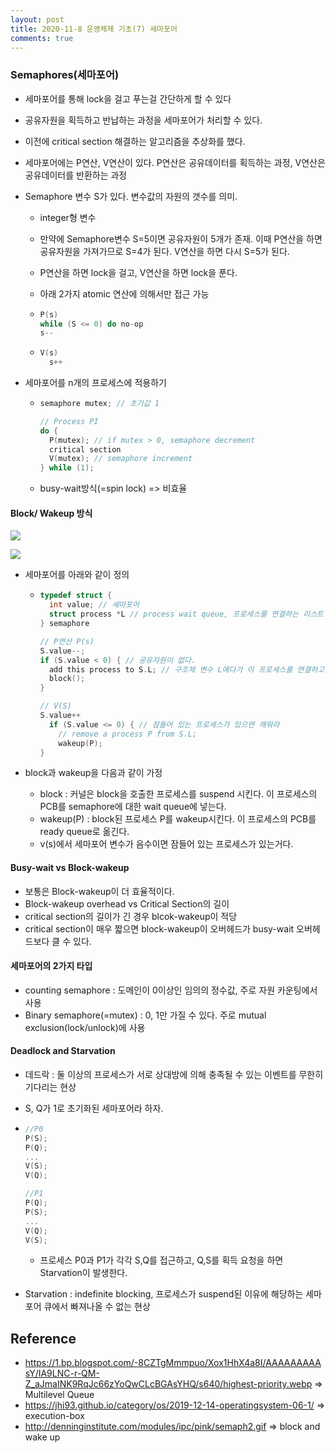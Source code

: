 ```yaml
---
layout: post
title: 2020-11-8 운영체제 기초(7) 세마포어
comments: true
---
```


### Semaphores(세마포어)

- 세마포어를 통해 lock을 걸고 푸는걸 간단하게 할 수 있다

- 공유자원을 획득하고 반납하는 과정을 세마포어가 처리할 수 있다.

- 이전에 critical section 해결하는 알고리즘을 추상화를 했다.

- 세마포어에는 P연산, V연산이 있다. P연산은 공유데이터를 획득하는 과정, V연산은 공유데이터를 반환하는 과정

- Semaphore 변수 S가 있다. 변수값의 자원의 갯수를 의미.

  - integer형 변수

  - 만약에 Semaphore변수 S=5이면 공유자원이 5개가 존재. 이때 P연산을 하면 공유자원을 가져가므로 S=4가 된다. V연산을 하면 다시 S=5가 된다.

  - P연산을 하면 lock을 걸고, V연산을 하면 lock을 푼다.

  - 아래 2가지 atomic 연산에 의해서만 접근 가능

  - ```c
    P(s)
    while (S <= 0) do no-op
    s--
    ```

  - ```c
    V(s)
      s++
    ```

- 세마포어를 n개의 프로세스에 적용하기

  - ```c
    semaphore mutex; // 초기값 1

    // Process PI  
    do {
      P(mutex); // if mutex > 0, semaphore decrement
      critical section
      V(mutex); // semaphore increment
    } while (1);
    ```

  - busy-wait방식(=spin lock) => 비효율

#### Block/ Wakeup 방식

![](http://denninginstitute.com/modules/ipc/pink/semaph1.gif)

![](http://denninginstitute.com/modules/ipc/pink/semaph2.gif)

- 세마포어를 아래와 같이 정의

  - ```c
    typedef struct {
      int value; // 세마포어
      struct process *L // process wait queue, 프로세스를 연결하는 리스트
    } semaphore

    // P연산 P(s)
    S.value--;
    if (S.value < 0) { // 공유자원이 없다.
      add this process to S.L; // 구조체 변수 L에다가 이 프로세스를 연결하고 blocked한다.
      block();
    }

    // V(S)
    S.value++
      if (S.value <= 0) { // 잠들어 있는 프로세스가 있으면 깨워라
        // remove a process P from S.L;
        wakeup(P);
    }
    ```

- block과 wakeup을 다음과 같이 가정

  - block : 커널은 block을 호출한 프로세스를 suspend 시킨다. 이 프로세스의 PCB를 semaphore에 대한 wait queue에 넣는다.
  - wakeup(P) : block된 프로세스 P를 wakeup시킨다. 이 프로세스의 PCB를 ready queue로 옮긴다.
  - v(s)에서 세마포어 변수가 음수이면 잠들어 있는 프로세스가 있는거다.

#### Busy-wait vs Block-wakeup

- 보통은 Block-wakeup이 더 효율적이다.
- Block-wakeup overhead vs Critical Section의 길이
- critical section의 길이가 긴 경우 blcok-wakeup이 적당
- critical section이 매우 짧으면 block-wakeup이 오버헤드가 busy-wait 오버헤드보다 클 수 있다.

#### 세마포어의 2가지 타입

- counting semaphore : 도메인이 0이상인 임의의 정수값, 주로 자원 카운팅에서 사용
- Binary semaphore(=mutex) : 0, 1만 가질 수 있다. 주로 mutual exclusion(lock/unlock)에 사용

#### Deadlock and Starvation

- 데드락 : 둘 이상의 프로세스가 서로 상대방에 의해 충족될 수 있는 이벤트를 무한히 기다리는 현상

- S, Q가 1로 초기화된 세마포어라 하자.

- ```c
  //P0
  P(S);
  P(Q);
  ...
  V(S);
  V(Q);

  //P1
  P(Q);
  P(S);
  ...
  V(Q);
  V(S);
  ```

  - 프로세스 P0과 P1가 각각 S,Q를 접근하고, Q,S를 획득 요청을 하면 Starvation이 발생한다.

- Starvation : indefinite blocking, 프로세스가 suspend된 이유에 해당하는 세마포어 큐에서 빠져나올 수 없는 현상

## Reference

- https://1.bp.blogspot.com/-8CZTgMmmpuo/Xox1HhX4a8I/AAAAAAAAAsY/IA9LNC-r-QM-Z_aJmaINK9RqJc66zYoQwCLcBGAsYHQ/s640/highest-priority.webp => Multilevel Queue
- https://jhi93.github.io/category/os/2019-12-14-operatingsystem-06-1/ => execution-box
- http://denninginstitute.com/modules/ipc/pink/semaph2.gif => block and wake up
